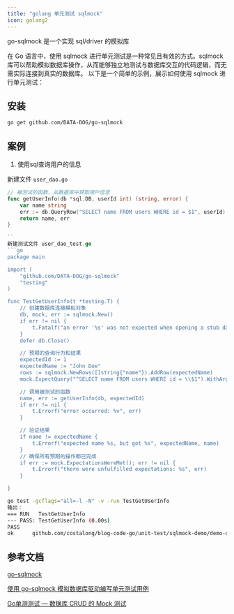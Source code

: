 ```yaml
---
title: "golang 单元测试 sqlmock"
icon: golang2
---
```


go-sqlmock 是一个实现 sql/driver 的模拟库

在 Go 语言中，使用 sqlmock 进行单元测试是一种常见且有效的方式。sqlmock 库可以帮助模拟数据库操作，从而能够独立地测试与数据库交互的代码逻辑，而无需实际连接到真实的数据库。
以下是一个简单的示例，展示如何使用 sqlmock 进行单元测试：

## 安装

```sh
go get github.com/DATA-DOG/go-sqlmock
```

## 案例

1. 使用sql查询用户的信息

新建文件 `user_dao.go`

```go
// 被测试的函数，从数据库中获取用户信息
func getUserInfo(db *sql.DB, userId int) (string, error) {
	var name string
	err := db.QueryRow("SELECT name FROM users WHERE id = $1", userId).Scan(&name)
	return name, err
}

``
新建测试文件 user_dao_test.go
```go
package main

import (
	"github.com/DATA-DOG/go-sqlmock"
	"testing"
)

func TestGetUserInfo(t *testing.T) {
	// 创建数据库连接模拟对象
	db, mock, err := sqlmock.New()
	if err != nil {
		t.Fatalf("an error '%s' was not expected when opening a stub database connection", err)
	}
	defer db.Close()

	// 预期的查询行为和结果
	expectedId := 1
	expectedName := "John Doe"
	rows := sqlmock.NewRows([]string{"name"}).AddRow(expectedName)
	mock.ExpectQuery("^SELECT name FROM users WHERE id = \\$1").WithArgs(expectedId).WillReturnRows(rows)

	// 调用被测试的函数
	name, err := getUserInfo(db, expectedId)
	if err != nil {
		t.Errorf("error occurred: %v", err)
	}

	// 验证结果
	if name != expectedName {
		t.Errorf("expected name %s, but got %s", expectedName, name)
	}
	// 确保所有预期的操作都已完成
	if err := mock.ExpectationsWereMet(); err != nil {
		t.Errorf("there were unfulfilled expectations: %s", err)
	}

}
```
```sh
go test -gcflags="all=-l -N" -v -run TestGetUserInfo   
输出：
=== RUN   TestGetUserInfo
--- PASS: TestGetUserInfo (0.00s)
PASS
ok      github.com/costalong/blog-code-go/unit-test/sqlmock-demo/demo-one       3.058s

```

## 参考文档

[go-sqlmock](https://github.com/DATA-DOG/go-sqlmock)

[使用 go-sqlmock 模拟数据库驱动编写单元测试用例](https://piaohua.github.io/post/golang/20220813-go-sqlmock/)

[Go单测测试 — 数据库 CRUD 的 Mock 测试](https://mp.weixin.qq.com/s?__biz=MzUzNTY5MzU2MA==&mid=2247493173&idx=1&sn=ef47fc8591a1976e0e254ed76cb1e144&chksm=fa8337a2cdf4beb45a1b55c0e231fa3f340afc4d37f590b237faedce720e2a0a51ae7c2d50a9&token=363190209&lang=zh_CN&poc_token=HFljqmajyAleVnOJw0Brf3paLJ6ivBgPXejwWARd)